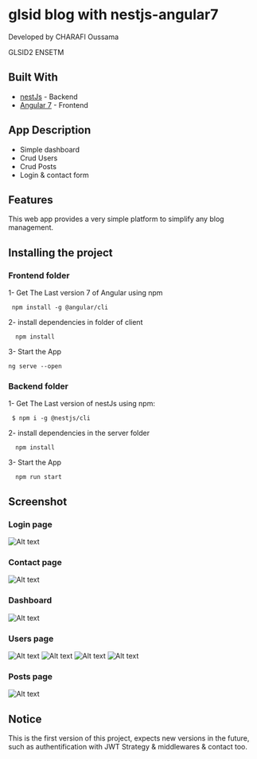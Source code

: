 # glsid blog with nestjs-angular7

Developed by CHARAFI Oussama 

GLSID2
ENSETM

## Built With

* [nestJs](https://nestjs.com/) - Backend
* [Angular 7](https://angular.io/) - Frontend

## App Description
* Simple dashboard
* Crud Users
* Crud Posts
* Login & contact form


## Features
This web app provides a very simple platform to simplify any blog management.


## Installing the project

### Frontend folder

 1- Get The Last version 7 of Angular using npm
```
 npm install -g @angular/cli
```

  2- install dependencies in folder of client

```
  npm install
```
  3- Start the App 
  ```
  ng serve --open
```
 ### Backend folder
  1- Get The Last version of nestJs using npm:
```
 $ npm i -g @nestjs/cli
```

  2- install dependencies in the server folder

```
  npm install
```
  3- Start the App 
```
  npm run start
```
## Screenshot
### Login page
![Alt text](https://i.ibb.co/k5SM0fn/1.jpg)
### Contact page
![Alt text](https://i.ibb.co/Vw8rFgS/2.jpg)
### Dashboard
![Alt text](https://i.ibb.co/pr0mkHy/3.jpg)
### Users page
![Alt text](https://i.ibb.co/pr0mkHy/3.jpg)
![Alt text](https://i.ibb.co/pr0mkHy/4.jpg)
![Alt text](https://i.ibb.co/pr0mkHy/5.jpg)
![Alt text](https://i.ibb.co/pr0mkHy/6.jpg)
### Posts page
![Alt text](https://i.ibb.co/pr0mkHy/7.jpg)



## Notice
This is the first version of this project, expects new versions in the future, such as authentification with JWT Strategy & middlewares & contact too. 
